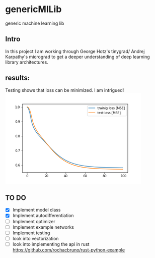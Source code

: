 # genericMlLib
generic machine learning lib


## Intro
In this project I am working through George Hotz's tinygrad/ Andrej Karpathy's micrograd to get a deeper understanding of deep learning library architectures. 


## results:
Testing shows that loss can be minimized. I am intrigued!
![Test img](/test/loss.png)



## TO DO 
- [x] Implement model class
- [x] Implement autodifferentiation
- [ ] Implement optimizer 
- [ ] Implement example networks 
- [ ] Implement testing  
- [ ] look into vectorization
- [ ] look into implementing the api in rust https://github.com/rochacbruno/rust-python-example
